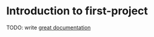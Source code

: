 # Introduction to first-project

TODO: write [great documentation](http://jacobian.org/writing/what-to-write/)
